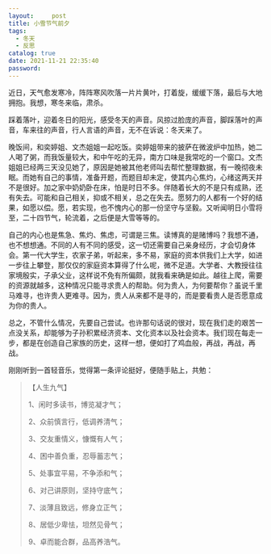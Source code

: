 ```yaml
---
layout:     post
title: 小雪节气前夕
tags:
  - 冬天
  - 反思
catalog: true
date: 2021-11-21 22:35:40
password:
---
```


近日，天气愈发寒冷，阵阵寒风吹落一片片黄叶，打着旋，缓缓下落，最后与大地拥抱。我想，寒冬来临，肃杀。

踩着落叶，迎着冬日的阳光，感受冬天的声音。风掠过脸庞的声音，脚踩落叶的声音，车来往的声音，行人言语的声音，无不在诉说：冬天来了。

<!--more-->

晚饭间，和奕婷姐、文杰姐姐一起吃饭。奕婷姐带来的披萨在微波炉中加热，她二人喝了粥，而我饭量较大，和中午吃的无异，南方口味是我常吃的一个窗口。文杰姐姐已经两三天没见她了，原因是她被其他老师叫去帮忙整理数据，有一晚彻夜未眠。而她有自己的事情，准备开题，而题目却未定，使其内心焦灼，心绪这两天并不是很好。加之家中奶奶卧在床，怕是时日不多。伴随着长大的不是只有成熟，还有失去。可能和自己相关，抑或不相关，总之在失去。愿努力的人都有一个好的结果，如愿以偿。愿，若实现，也不愧内心的那一份坚守与坚毅。又听闻明日小雪将至，二十四节气，轮流着，之后便是大雪等等的。

自己的内心也是焦急、焦灼、焦虑，可谓是三焦。读博真的是赌博吗？我想不通，也不想想通。不同的人有不同的感受，这一切还需要自己亲身经历，才会切身体会。第一代大学生，农家子弟，听起来，多不易，家庭的资本供我们上大学，如进一步往上攀登，那仅仅的家庭资本算得了什么呢，微不足道。大学者、大教授往往家境殷实，子承父业，这样说不免有所偏颇，就我看来确是如此。越往上爬，需要的资源就越多，这种情况只能寻求贵人的帮助。何为贵人，为何要帮你？虽说千里马难寻，也许贵人更难寻。因为，贵人从来都不是寻的，而是要看贵人是否愿意成为你的贵人。

总之，不管什么情况，先要自己尝试。也许那句话说的很对，现在我们走的艰苦一点没关系，却能够为子孙积累经济资本、文化资本以及社会资本。我们现在每走一步，都是在创造自己家族的历史，这样一想，便如打了鸡血般，再战，再战，再战。

刚刚听到一首轻音乐，觉得第一条评论挺好，便随手贴上，共勉：

>【人生九气】
>
>1、闲时多读书，博览凝才气； 
>
>2、众前慎言行，低调养清气；
>
>3、交友重情义，慷慨有人气；
>
>4、困中善负重，忍辱蓄志气； 
>
>5、处事宜平易，不争添和气；
>
>6、对己讲原则，坚持守底气； 
>
>7、淡薄且致远，修身立正气；
>
>8、居低少卑怯，坦然见骨气； 
>
>9、卓而能合群，品高养浩气。

